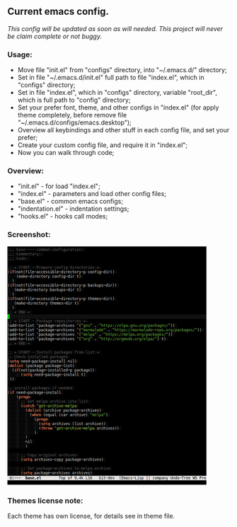 ## Current emacs config.

*This config will be updated as soon as will needed.*
*This project will never be claim complete or not buggy.*

### Usage:
* Move file "init.el" from "configs" directory, into "~/.emacs.d/" directory;
* Set in file "~/.emacs.d/init.el" full path to file "index.el", which in "configs" directory;
* Set in file "index.el", which in "configs" directory, variable "root_dir", which is full path to "config" directory;
* Set your prefer font, theme, and other configs in "index.el" (for apply theme completely, before remove file "~/.emacs.d/configs/emacs.desktop");
* Overview all keybindings and other stuff in each config file, and set your prefer;
* Create your custom config file, and require it in "index.el";
* Now you can walk through code;

### Overview:

* "init.el" - for load "index.el";
* "index.el" - parameters and load other config files;
* "base.el" - common emacs configs;
* "indentation.el" - indentation settings;
* "hooks.el" - hooks call modes;

### Screenshot:
![Image of editor](https://raw.githubusercontent.com/sashlex/emacs-config/master/img/screenshot.png)

### Themes license note:
Each theme has own license, for details see in theme file.